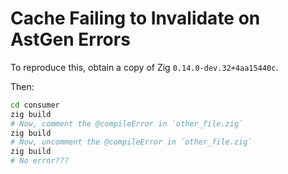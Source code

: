 # Cache Failing to Invalidate on AstGen Errors

To reproduce this, obtain a copy of Zig `0.14.0-dev.32+4aa15440c`.

Then:

```bash
cd consumer
zig build
# Now, comment the @compileError in `other_file.zig`
zig build
# Now, uncomment the @compileError in `other_file.zig`
zig build
# No error???
```
